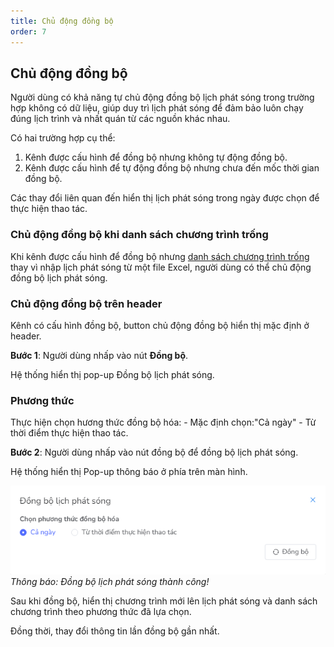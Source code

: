 ```yaml
---
title: Chủ động đồng bộ
order: 7
---
```

## Chủ động đồng bộ
Người dùng có khả năng tự chủ động đồng bộ lịch phát sóng trong trường hợp không có dữ liệu, giúp duy trì lịch phát sóng để đảm bảo luôn chạy đúng lịch trình và nhất quán từ các nguồn khác nhau.

Có hai trường hợp cụ thể:

1. Kênh được cấu hình để đồng bộ nhưng không tự động đồng bộ.
2. Kênh được cấu hình để tự động đồng bộ nhưng chưa đến mốc thời gian đồng bộ.

Các thay đổi liên quan đến hiển thị lịch phát sóng trong ngày được chọn để thực hiện thao tác.

### Chủ động đồng bộ khi danh sách chương trình trống
Khi kênh được cấu hình để đồng bộ nhưng [danh sách chương trình trống](../a-open-detail#danh-sách) thay vì nhập lịch phát sóng từ một file Excel, người dùng có thể chủ động đồng bộ lịch phát sóng.

### Chủ động đồng bộ trên header
Kênh có cấu hình đồng bộ, button chủ động đồng bộ hiển thị mặc định ở header.

**Bước 1**: Người dùng nhấp vào nút **Đồng bộ**.

Hệ thống hiển thị pop-up Đồng bộ lịch phát sóng.

### Phương thức
Thực hiện chọn hương thức đồng bộ hóa:
    - Mặc định chọn:"Cả ngày"
    - Từ thời điểm thực hiện thao tác.

**Bước 2**: Người dùng nhấp vào nút đồng bộ để đồng bộ lịch phát sóng.

Hệ thống hiển thị Pop-up thông báo ở phía trên màn hình.

 ![](/docs/images/lrm/pop-up/manual-sync.PNG)
 *Thông báo: Đồng bộ lịch phát sóng thành công!*

Sau khi đồng bộ, hiển thị chương trình mới lên lịch phát sóng và danh sách chương trình theo phương thức đã lựa chọn.

Đồng thời, thay đổi thông tin lần đồng bộ gần nhất.